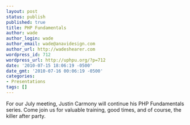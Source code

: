 ```yaml
---
layout: post
status: publish
published: true
title: PHP Fundamentals
author: wade
author_login: wade
author_email: wade@anavidesign.com
author_url: http://wadeshearer.com
wordpress_id: 712
wordpress_url: http://uphpu.org/?p=712
date: '2010-07-15 18:06:19 -0500'
date_gmt: '2010-07-16 00:06:19 -0500'
categories:
- Presentations
tags: []
---
```

<p>For our July meeting, Justin Carmony will continue his PHP Fundamentals series. Come join us for valuable training, good times, and of course, the killer after party.</p>
